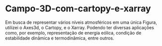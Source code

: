 # Campo-3D-com-cartopy-e-xarray
Em busca de representar vários níveis atmosféricos em uma única Figura, utilizei o Axes3d, o Cartopy, e o Xarray. Podendo ter diversas aplicações como, por exemplo, representação de energia eólica, condição de estabilidade dinâmica e termodinâmica, entre outros. 
